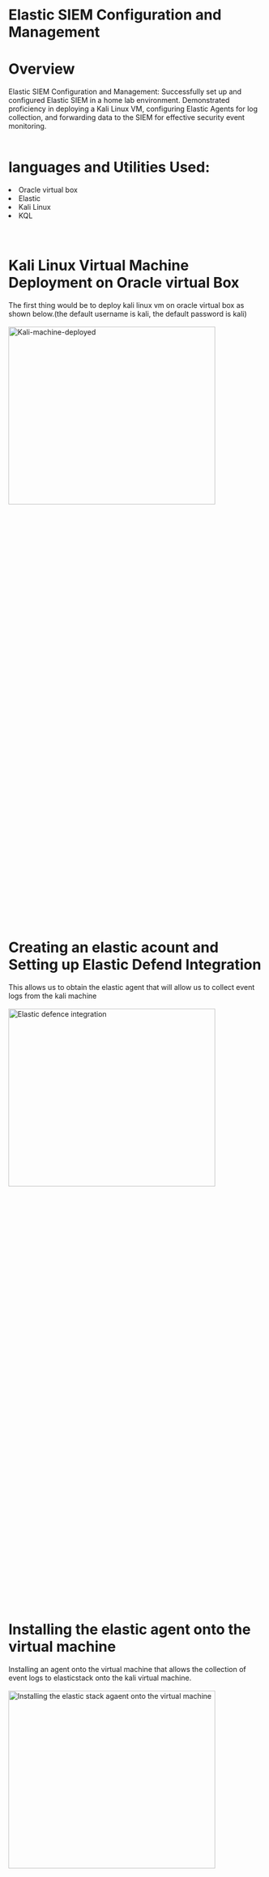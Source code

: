 # Elastic SIEM Configuration and Management
# Overview
Elastic  SIEM Configuration and Management: Successfully set up and configured Elastic  SIEM in a home lab environment. Demonstrated proficiency in deploying a Kali Linux VM, configuring Elastic Agents for log collection, and forwarding data to the SIEM for effective security event monitoring.
<br />
<br />
# languages and Utilities Used:
<li>Oracle virtual box</li>
<li>Elastic</li>
<li>Kali Linux</li>
<li>KQL</li>
<br />
<br />

# Kali Linux Virtual Machine Deployment on Oracle virtual Box
The first thing would be to deploy kali linux vm on oracle virtual box as shown below.(the default username is kali, the default password is kali)
<br />
<br />
<img src="https://github.com/user-attachments/assets/d0175eb1-f267-4056-9d65-240914d74753" height="30%" width="90%" alt="Kali-machine-deployed">
# Creating an elastic acount and Setting up Elastic Defend Integration
This allows us to obtain the elastic agent that will allow us to collect event logs from the kali machine
<br />
<br />
<img src="https://github.com/user-attachments/assets/1a87f446-8d6d-4b44-936e-91dec9ef3f11" height="30%" width="90%" alt="Elastic defence integration">

# Installing the elastic  agent onto the virtual machine
Installing an agent onto the virtual machine that allows the collection of event logs to elasticstack onto the kali virtual machine.
<br />
<br />
<img src="https://github.com/user-attachments/assets/49e406d6-25ed-47c4-ab34-2d9dc48f6145" height="30%" width="90%" alt="Installing the elastic stack agaent onto the virtual machine">

# Creating an alert rule for nmap scans that will log and alert you of any nmap scans to you Virtual machine.
Here we used the KQL Query to <code>process.arg:"nmap"</code> as our custom rule for our alerts and after doing so run some nmap scans on our virtual machine to test the rule and the entire system and the alerts \
<br />
<br />
<img src="https://github.com/user-attachments/assets/ea752a07-c5a7-4ba0-9e13-fea0b6bff054" height="30%" width="90%" alt="Creating the security rule for our virtual machine">


# Running nmap scans on the virtual machine
The next step would be to run nmap scans on the  virtual machines to test the alert rule. and the image below illustrates the nmap scans I ran on the virtual machine that are: <code>sudo nmap -A -p <vm's ip address > </code> and <code>sudo nmap -sT <vm's ip address></code>
<br />
<br />
<img src="https://github.com/user-attachments/assets/68137acf-c1f5-4d7a-9791-48b3804df76d" height="30%" width="90%" alt="Running Nmap scans">

# Observing logs on Elastic SIEM
Next we check the SIEM to confirm if any alerts have been raised from the nmap scan. In our case what happened was that alerts were raised from us running nmap scans.In our scenario about 213 nmap scans have been raised.
<br />
<br />
<img src="https://github.com/user-attachments/assets/51198f33-7835-40f0-b98f-3eb10d5c6006" height="30%" width="90%" alt="Running Nmap scans">

We can get a summary of when different alerts took place with the illustration below
<br />
<br />
<img src="https://github.com/user-attachments/assets/a0bfd36a-5081-432b-9362-2102b19d3c66" height="30%" width="90%" alt="Nmap">
